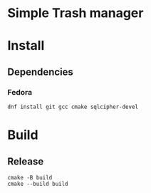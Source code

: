 # Simple Trash manager

# Install

## Dependencies

### Fedora
```shell
dnf install git gcc cmake sqlcipher-devel
```

# Build

## Release
```shell
cmake -B build
cmake --build build
```